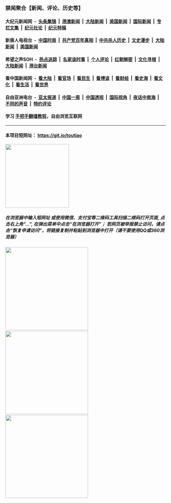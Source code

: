 ### 禁闻聚合【新闻、评论、历史等】

#### 大纪元新闻网 &nbsp;-&nbsp; [头条集锦](indexes/E头条集锦.md?t=02050255) &nbsp;|&nbsp; [港澳新闻](indexes/E港澳新闻.md?t=02050255)  &nbsp;|&nbsp; [大陆新闻](indexes/E大陆新闻.md?t=02050255) &nbsp;|&nbsp; [美国新闻](indexes/E美国新闻.md?t=02050255) &nbsp;|&nbsp; [国际新闻](indexes/E国际新闻.md?t=02050255) &nbsp;|&nbsp; [专栏文集](indexes/E专栏文集.md?t=02050255) &nbsp;|&nbsp; [纪元社论](indexes/E纪元社论.md?t=02050255) &nbsp;|&nbsp; [纪元特稿](indexes/E纪元特稿.md?t=02050255) 

#### 新唐人电视台 &nbsp;-&nbsp; [中国时局](indexes/N中国时局.md?t=02050255) &nbsp;|&nbsp; [共产党百年真相](indexes/N共产党百年真相.md?t=02050255) &nbsp;|&nbsp; [中共杀人历史](indexes/N中共杀人历史.md?t=02050255) &nbsp;|&nbsp; [文史漫步](indexes/N文史漫步.md?t=02050255) &nbsp;|&nbsp; [大陆新闻](indexes/N大陆新闻.md?t=02050255) &nbsp;|&nbsp; [美国新闻](indexes/N美国新闻.md?t=02050255)

#### 希望之声SOH &nbsp;-&nbsp; [热点追踪](indexes/H热点追踪.md?t=02050255) &nbsp;|&nbsp; [名家谈时事](indexes/H名家谈时事.md?t=02050255) &nbsp;|&nbsp; [个人评论](indexes/H个人评论.md?t=02050255)  &nbsp;|&nbsp; [红朝解密](indexes/H红朝解密.md?t=02050255) &nbsp;|&nbsp; [文化寻根](indexes/H文化寻根.md?t=02050255) &nbsp;|&nbsp; [大陆新闻](indexes/H大陆新闻.md?t=02050255) &nbsp;|&nbsp; [港台新闻](indexes/H港台新闻.md?t=02050255)

#### 看中国新闻网 &nbsp;-&nbsp; [看大陆](indexes/S看大陆.md?t=02050255) &nbsp;|&nbsp; [看官场](indexes/S看官场.md?t=02050255) &nbsp;|&nbsp; [看民生](indexes/S看民生.md?t=02050255)  &nbsp;|&nbsp; [看博谈](indexes/S看博谈.md?t=02050255) &nbsp;|&nbsp; [看财经](indexes/S看财经.md?t=02050255) &nbsp;|&nbsp; [看史海](indexes/S看史海.md?t=02050255) &nbsp;|&nbsp; [看文化](indexes/S看文化.md?t=02050255) &nbsp;|&nbsp; [看生活](indexes/S看生活.md?t=02050255) &nbsp;|&nbsp; [看世界](indexes/S看世界.md?t=02050255)

#### 自由亚洲电台 &nbsp;-&nbsp; [亚太报道](indexes/R亚太报道.md?t=02050255) &nbsp;|&nbsp; [中国一周](indexes/R中国一周.md?t=02050255) &nbsp;|&nbsp; [中国透视](indexes/R中国透视.md?t=02050255)  &nbsp;|&nbsp; [国际视角](indexes/R国际视角.md?t=02050255) &nbsp;|&nbsp; [夜话中南海](indexes/R夜话中南海.md?t=02050255) &nbsp;|&nbsp; [不同的声音](indexes/R不同的声音.md?t=02050255) &nbsp;|&nbsp; [特约评论](indexes/R特约评论.md?t=02050255)

#### 学习 [手把手翻墙教程](https://github.com/gfw-breaker/guides/wiki)，自由浏览互联网

----

#### 本项目短网址： https://git.io/toutiao
<img src="https://raw.githubusercontent.com/gfw-breaker/banned-news/master/scripts/img/qr.png" width="200px"/>  

##### 在浏览器中输入短网址 或使用微信、支付宝等二维码工具扫描二维码打开页面, 点击右上角"...", 在弹出菜单中点击“在浏览器打开”； 若网页被举报禁止访问，请点击“恢复申请访问”，将链接复制并粘贴到浏览器中打开（请不要使用QQ或360浏览器）

<img src="https://raw.githubusercontent.com/gfw-breaker/banned-news/master/scripts/img/1.png" width="260px"/> &nbsp; <img src="https://raw.githubusercontent.com/gfw-breaker/banned-news/master/scripts/img/2.png" width="260px"/> &nbsp; <img src="https://raw.githubusercontent.com/gfw-breaker/banned-news/master/scripts/img/3.png" width="260px"/>
